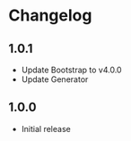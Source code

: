 # Changelog

## 1.0.1

* Update Bootstrap to v4.0.0
* Update Generator

## 1.0.0

* Initial release
